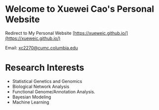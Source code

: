 # Welcome to Xuewei Cao's Personal Website


Redirect to My Personal Website [https://xueweic.github.io/](https://xueweic.github.io/)

Email: [xc2270@cumc.columbia.edu](mailto:xc2270@cumc.columbia.edu)

# Research Interests
* Statistical Genetics and Genomics
* Biological Network Analysis
* Functional Genome/Annotation Analysis.
* Bayesian Modeling
* Machine Learning